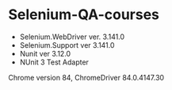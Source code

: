 # Selenium-QA-courses

  - Selenium.WebDriver ver. 3.141.0
  - Selenium.Support ver 3.141.0
  - Nunit ver 3.12.0
  - NUnit 3 Test Adapter
  
  Chrome version 84, ChromeDriver 84.0.4147.30
